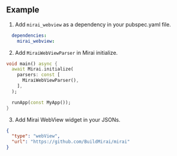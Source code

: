 ## Example

1. Add `mirai_webview` as a dependency in your pubspec.yaml file.

```yaml
  dependencies:
    mirai_webview:
```

2. Add `MiraiWebViewParser` in Mirai initialize.

```dart
void main() async {
  await Mirai.initialize(
    parsers: const [
      MiraiWebViewParser(),
    ],
  );

  runApp(const MyApp());
}
```

3. Add Mirai WebView widget in your JSONs.

```JSON
{
  "type": "webView",
  "url": "https://github.com/BuildMirai/mirai"
}
```